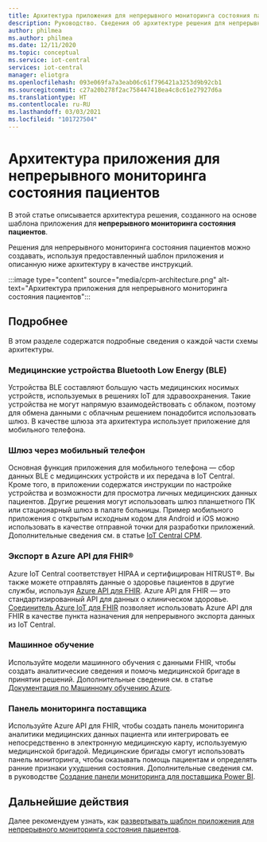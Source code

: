 ```yaml
---
title: Архитектура приложения для непрерывного мониторинга состояния пациентов в Azure IoT Central | Документация Майкрософт
description: Руководство. Сведения об архитектуре решения для непрерывного мониторинга состояния пациентов.
author: philmea
ms.author: philmea
ms.date: 12/11/2020
ms.topic: conceptual
ms.service: iot-central
services: iot-central
manager: eliotgra
ms.openlocfilehash: 093e069fa7a3eab06c61f796421a3253d9b92cb1
ms.sourcegitcommit: c27a20b278f2ac758447418ea4c8c61e27927d6a
ms.translationtype: HT
ms.contentlocale: ru-RU
ms.lasthandoff: 03/03/2021
ms.locfileid: "101727504"
---
```

# <a name="continuous-patient-monitoring-architecture"></a>Архитектура приложения для непрерывного мониторинга состояния пациентов

В этой статье описывается архитектура решения, созданного на основе шаблона приложения для **непрерывного мониторинга состояния пациентов**.

Решения для непрерывного мониторинга состояния пациентов можно создавать, используя предоставленный шаблон приложения и описанную ниже архитектуру в качестве инструкций.

:::image type="content" source="media/cpm-architecture.png" alt-text="Архитектура приложения для непрерывного мониторинга состояния пациентов":::

## <a name="details"></a>Подробнее

В этом разделе содержатся подробные сведения о каждой части схемы архитектуры.

### <a name="bluetooth-low-energy-ble-medical-devices"></a>Медицинские устройства Bluetooth Low Energy (BLE)

Устройства BLE составляют большую часть медицинских носимых устройств, используемых в решениях IoT для здравоохранения. Такие устройства не могут напрямую взаимодействовать с облаком, поэтому для обмена данными с облачным решением понадобится использовать шлюз. В качестве шлюза эта архитектура использует приложение для мобильного телефона.

### <a name="mobile-phone-gateway"></a>Шлюз через мобильный телефон

Основная функция приложения для мобильного телефона — сбор данных BLE с медицинских устройств и их передача в IoT Central. Кроме того, в приложении содержатся инструкции по настройке устройства и возможности для просмотра личных медицинских данных пациентов. Другие решения могут использовать шлюз планшетного ПК или стационарный шлюз в палате больницы. Пример мобильного приложения с открытым исходным кодом для Android и iOS можно использовать в качестве отправной точки для разработки приложений. Дополнительные сведения см. в статье [IoT Central CPM](/samples/iot-for-all/iotc-cpm-sample/iotc-cpm-sample/).

### <a name="export-to-azure-api-for-fhirreg"></a>Экспорт в Azure API для FHIR&reg;

Azure IoT Central соответствует HIPAA и сертифицирован HITRUST&reg;. Вы также можете отправлять данные о здоровье пациентов в другие службы, используя [Azure API для FHIR](../../healthcare-apis/overview.md). Azure API для FHIR — это стандартизированный API для данных о клиническом здоровье. [Соединитель Azure IoT для FHIR](../../healthcare-apis/iot-fhir-portal-quickstart.md) позволяет использовать Azure API для FHIR в качестве пункта назначения для непрерывного экспорта данных из IoT Central.

### <a name="machine-learning"></a>Машинное обучение

Используйте модели машинного обучения с данными FHIR, чтобы создать аналитические сведения и помочь медицинской бригаде в принятии решений. Дополнительные сведения см. в статье [Документация по Машинному обучению Azure](../../machine-learning/index.yml).

### <a name="provider-dashboard"></a>Панель мониторинга поставщика

Используйте Azure API для FHIR, чтобы создать панель мониторинга аналитики медицинских данных пациента или интегрировать ее непосредственно в электронную медицинскую карту, используемую медицинской бригадой. Медицинские бригады смогут использовать панель мониторинга, чтобы оказывать помощь пациентам и определять ранние признаки ухудшения состояния. Дополнительные сведения см. в руководстве [Создание панели мониторинга для поставщика Power BI](tutorial-health-data-triage.md).

## <a name="next-steps"></a>Дальнейшие действия

Далее рекомендуем узнать, как [развертывать шаблон приложения для непрерывного мониторинга состояния пациентов](tutorial-continuous-patient-monitoring.md).